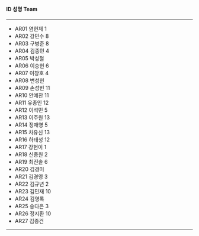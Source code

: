 #### ID	성명	Team
---
- AR01	염현제	1
- AR02	강민수	8
- AR03	구병준	8
- AR04	김종민	4
- AR05	박성철	
- AR06	이승현	6
- AR07	이창호	4
- AR08	변성현	
- AR09	손성빈	11
- AR10	안예찬	11
- AR11	유종인	12
- AR12	이석민	5
- AR13	이주원	13
- AR14	정재영	5
- AR15	차유신	13
- AR16	하태성	12
- AR17	강현이	1
- AR18	신종원	2
- AR19	최진솔	6
- AR20	김경미	
- AR21	김경영	3
- AR22	김규년	2
- AR23	김민재	10
- AR24	김영록	
- AR25	송다은	3
- AR26	정지환	10
- AR27	김종건	
---


